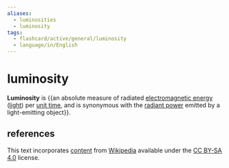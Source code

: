 ```yaml
---
aliases:
  - luminosities
  - luminosity
tags:
  - flashcard/active/general/luminosity
  - language/in/English
---
```


# luminosity

__Luminosity__ is {{an absolute measure of radiated [electromagnetic energy](electromagnetic%20radiation.md) ([light](light.md)) per [unit time](unit%20of%20time.md), and is synonymous with the [radiant power](radiant%20flux.md) emitted by a light-emitting object}}. <!--SR:!2024-12-09,98,290-->

## references

This text incorporates [content](https://en.wikipedia.org/wiki/luminosity) from [Wikipedia](Wikipedia.md) available under the [CC BY-SA 4.0](https://creativecommons.org/licenses/by-sa/4.0/) license.
